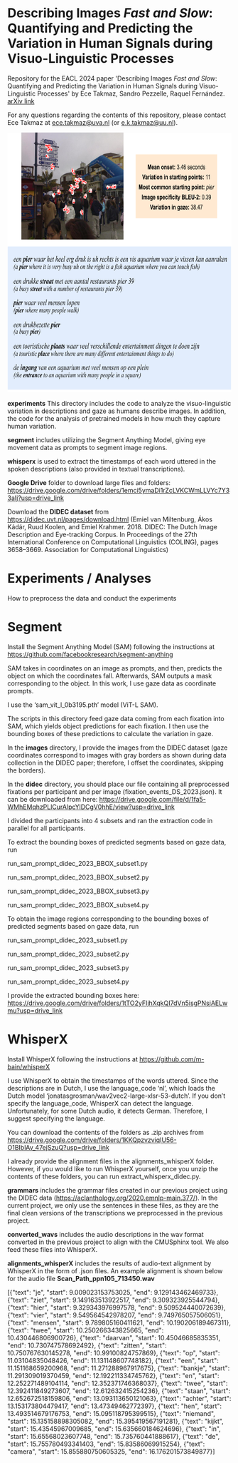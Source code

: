 # Describing Images *Fast and Slow*: Quantifying and Predicting the Variation in Human Signals during Visuo-Linguistic Processes

Repository for the EACL 2024 paper 'Describing Images *Fast and Slow*: Quantifying and Predicting the Variation in Human Signals during Visuo-Linguistic Processes' by Ece Takmaz, Sandro Pezzelle, Raquel Fernández. [arXiv link](https://arxiv.org/abs/2402.01352)

For any questions regarding the contents of this repository, please contact Ece Takmaz at ece.takmaz@uva.nl (or e.k.takmaz@uu.nl).

<p align="center">
<img src="variationsignals_github.png" width="700" height="582"/>
</p>

**experiments** This directory includes the code to analyze the visuo-linguistic variation in descriptions and gaze as humans describe images. In addition, the code for the analysis of pretrained models in how much they capture human variation. 

**segment** includes utilizing the Segment Anything Model, giving eye movement data as prompts to segment image regions.

**whisperx** is used to extract the timestamps of each word uttered in the spoken descriptions (also provided in textual transcriptions).

**Google Drive** folder to download large files and folders: https://drive.google.com/drive/folders/1emci5ymaDi1rZcLVKCWmLLVYc7Y33aIj?usp=drive_link

Download the **DIDEC dataset** from https://didec.uvt.nl/pages/download.html (Emiel van Miltenburg, Ákos Kádár, Ruud Koolen, and Emiel Krahmer. 2018. DIDEC: The Dutch Image Description and Eye-tracking Corpus. In Proceedings of the 27th International Conference on Computational Linguistics (COLING), pages 3658–3669. Association for Computational Linguistics)

# Experiments / Analyses
How to preprocess the data and conduct the experiments 

# Segment
Install the Segment Anything Model (SAM) following the instructions at https://github.com/facebookresearch/segment-anything 

SAM takes in coordinates on an image as prompts, and then, predicts the object on which the coordinates fall. Afterwards, SAM outputs a mask corresponding to the object. In this work, I use gaze data as coordinate prompts.

I use the ‘sam_vit_l_0b3195.pth’ model (ViT-L SAM).

The scripts in this directory feed gaze data coming from each fixation into SAM, which yields object predictions for each fixation. I then use the bounding boxes of these predictions to calculate the variation in gaze. 

In the **images** directory, I provide the images from the DIDEC dataset (gaze coordinates correspond to images with gray borders as shown during data collection in the DIDEC paper; therefore, I offset the coordinates, skipping the borders). 

In the **didec** directory, you should place our file containing all preprocessed fixations per participant and per image (fixation_events_DS_2023.json). It can be downloaded from here: https://drive.google.com/file/d/1fa5-WMhEMqhzPLlCurAlpcYlDCgV0hhE/view?usp=drive_link

I divided the participants into 4 subsets and ran the extraction code in parallel for all participants. 

To extract the bounding boxes of predicted segments based on gaze data, run 

run_sam_prompt_didec_2023_BBOX_subset1.py

run_sam_prompt_didec_2023_BBOX_subset2.py

run_sam_prompt_didec_2023_BBOX_subset3.py

run_sam_prompt_didec_2023_BBOX_subset4.py

To obtain the image regions corresponding to the bounding boxes of predicted segments based on gaze data, run 

run_sam_prompt_didec_2023_subset1.py

run_sam_prompt_didec_2023_subset2.py

run_sam_prompt_didec_2023_subset3.py

run_sam_prompt_didec_2023_subset4.py


I provide the extracted bounding boxes here: 
https://drive.google.com/drive/folders/1tTO2yFIjhXqkQI7dVn5isgPNsjAELwmu?usp=drive_link

# WhisperX
Install WhisperX following the instructions at https://github.com/m-bain/whisperX

I use WhisperX to obtain the timestamps of the words uttered. Since the descriptions are in Dutch, I use the language_code ‘nl’, which loads the Dutch model ‘jonatasgrosman/wav2vec2-large-xlsr-53-dutch’. If you don’t specify the language_code, WhisperX can detect the language. Unfortunately, for some Dutch audio, it detects German. Therefore, I suggest specifying the language. 

You can download the contents of the folders as .zip archives from https://drive.google.com/drive/folders/1KKQpzvzviqIU56-O1BIblAv_47ejSzuQ?usp=drive_link 

I already provide the alignment files in the alignments_whisperX folder. However, if you would like to run WhisperX yourself, once you unzip the contents of these folders, you can run extract_whisperx_didec.py.

**grammars** includes the grammar files created in our previous project using the DIDEC data (https://aclanthology.org/2020.emnlp-main.377/). In the current project, we only use the sentences in these files, as they are the final clean versions of the transcriptions we preprocessed in the previous project. 

**converted_wavs** includes the audio descriptions in the wav format converted in the previous project to align with the CMUSphinx tool. We also feed these files into WhisperX. 

**alignments_whisperX** includes the results of audio-text alignment by WhisperX in the form of .json files. An example alignment is shown below for the audio file **Scan_Path_ppn105_713450.wav**

[{"text": "je", "start": 9.009023153753025, "end": 9.129143462469733}, {"text": "ziet", "start": 9.149163513922517, "end": 9.309323925544794}, {"text": "hier", "start": 9.329343976997578, "end": 9.509524440072639}, {"text": "vier", "start": 9.549564542978207, "end": 9.749765057506051}, {"text": "mensen", "start": 9.789805160411621, "end": 10.190206189467311}, {"text": "twee", "start": 10.250266343825665, "end": 10.430446806900726}, {"text": "daarvan", "start": 10.45046685835351, "end": 10.730747578692492}, {"text": "zitten", "start": 10.750767630145278, "end": 10.99100824757869}, {"text": "op", "start": 11.03104835048426, "end": 11.131148607748182}, {"text": "een", "start": 11.151168659200968, "end": 11.271288967917675}, {"text": "bankje", "start": 11.291309019370459, "end": 12.192211334745762}, {"text": "en", "start": 12.252271489104114, "end": 12.352371746368037}, {"text": "twee", "start": 12.392411849273607, "end": 12.612632415254236}, {"text": "staan", "start": 12.652672518159806, "end": 13.093113650121063}, {"text": "achter", "start": 13.153173804479417, "end": 13.47349462772397}, {"text": "hen", "start": 13.493514679176753, "end": 15.095118795399515}, {"text": "niemand", "start": 15.135158898305082, "end": 15.395419567191281}, {"text": "kijkt", "start": 15.43545967009685, "end": 15.635660184624696}, {"text": "in", "start": 15.65568023607748, "end": 15.735760441888617}, {"text": "de", "start": 15.755780493341403, "end": 15.83586069915254}, {"text": "camera", "start": 15.855880750605325, "end": 16.176201573849877}]


